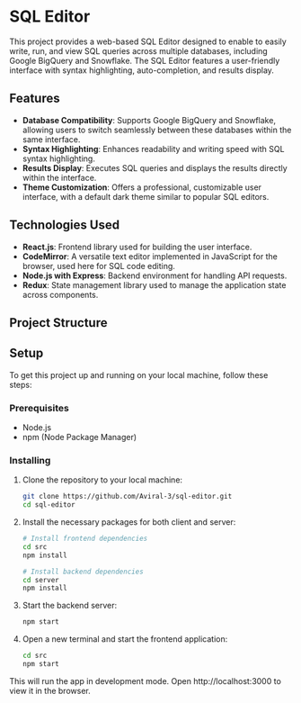 # SQL Editor 

This project provides a web-based SQL Editor designed to enable to easily write, run, and view SQL queries across multiple databases, including Google BigQuery and Snowflake. The SQL Editor features a user-friendly interface with syntax highlighting, auto-completion, and results display.

## Features

- **Database Compatibility**: Supports Google BigQuery and Snowflake, allowing users to switch seamlessly between these databases within the same interface.
- **Syntax Highlighting**: Enhances readability and writing speed with SQL syntax highlighting.
- **Results Display**: Executes SQL queries and displays the results directly within the interface.
- **Theme Customization**: Offers a professional, customizable user interface, with a default dark theme similar to popular SQL editors.

## Technologies Used

- **React.js**: Frontend library used for building the user interface.
- **CodeMirror**: A versatile text editor implemented in JavaScript for the browser, used here for SQL code editing.
- **Node.js with Express**: Backend environment for handling API requests.
- **Redux**: State management library used to manage the application state across components.

## Project Structure


## Setup

To get this project up and running on your local machine, follow these steps:

### Prerequisites

- Node.js
- npm (Node Package Manager)

### Installing

1. Clone the repository to your local machine:
   ```bash
   git clone https://github.com/Aviral-3/sql-editor.git
   cd sql-editor
   ```
2. Install the necessary packages for both client and server:
   ```bash
   # Install frontend dependencies
   cd src
   npm install

   # Install backend dependencies
   cd server
   npm install
   ```
3. Start the backend server:
   ```bash
   npm start
   ```
4. Open a new terminal and start the frontend application:
   ```bash
   cd src
   npm start
   ```

This will run the app in development mode. Open http://localhost:3000 to view it in the browser.


